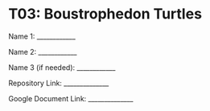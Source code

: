 # T03: Boustrophedon Turtles

Name 1: ____________

Name 2: ____________

Name 3 (if needed): ____________

Repository Link: ______________

Google Document Link: ______________
